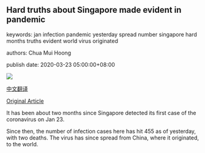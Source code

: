 ## Hard truths about Singapore made evident in pandemic

keywords: jan infection pandemic yesterday spread number singapore hard months truths evident world virus originated

authors: Chua Mui Hoong

publish date: 2020-03-23 05:00:00+08:00

![](https://www.straitstimes.com/sites/all/themes/custom/bootdemo/images/facebook_default_pic.jpg)

[中文翻译](Hard%20truths%20about%20Singapore%20made%20evident%20in%20pandemic_zh.md)

[Original Article](https://www.straitstimes.com/opinion/hard-truths-about-spore-made-evident-in-pandemic)

It has been about two months since Singapore detected its first case of the coronavirus on Jan 23.

Since then, the number of infection cases here has hit 455 as of yesterday, with two deaths. The virus has since spread from China, where it originated, to the world.